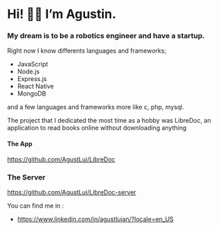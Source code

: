 # Hi! 👋🏼 I’m Agustin.
###  My dream is to be a robotics engineer and have a startup.

Right now I know differents languages and frameworks;

* JavaScript
* Node.js
* Express.js
* React Native
* MongoDB

and a few languages and frameworks more like c, php, mysql.

The project that I dedicated the most time as a hobby was LibreDoc, an application to read books online without downloading anything
#### The App
  https://github.com/AgustLuj/LibreDoc
### The Server
  https://github.com/AgustLuj/LibreDoc-server
  
You can find me in :
* https://www.linkedin.com/in/agustlujan/?locale=en_US
